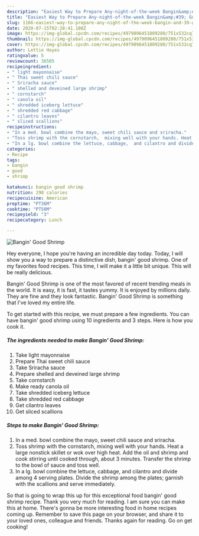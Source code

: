 ```yaml
---
description: "Easiest Way to Prepare Any-night-of-the-week Bangin&amp;#39; Good Shrimp"
title: "Easiest Way to Prepare Any-night-of-the-week Bangin&amp;#39; Good Shrimp"
slug: 1166-easiest-way-to-prepare-any-night-of-the-week-bangin-and-39-good-shrimp
date: 2020-07-15T02:28:41.108Z
image: https://img-global.cpcdn.com/recipes/4979096451809280/751x532cq70/bangin-good-shrimp-recipe-main-photo.jpg
thumbnail: https://img-global.cpcdn.com/recipes/4979096451809280/751x532cq70/bangin-good-shrimp-recipe-main-photo.jpg
cover: https://img-global.cpcdn.com/recipes/4979096451809280/751x532cq70/bangin-good-shrimp-recipe-main-photo.jpg
author: Lettie Hayes
ratingvalue: 5
reviewcount: 36505
recipeingredient:
- " light mayonnaise"
- " Thai sweet chili sauce"
- " Sriracha sauce"
- " shelled and deveined large shrimp"
- " cornstarch"
- " canola oil"
- " shredded iceberg lettuce"
- " shredded red cabbage"
- " cilantro leaves"
- " sliced scallions"
recipeinstructions:
- "In a med. bowl combine the mayo, sweet chili sauce and sriracha."
- "Toss shrimp with the cornstarch,  mixing well with your hands. Heat a large nonstick skillet or wok over high heat.  Add the oil and shrimp and cook stirring until cooked through,  about 3 minutes.  Transfer the shrimp to the bowl of sauce and toss well."
- "In a lg. bowl combine the lettuce, cabbage,  and cilantro and divide among 4 serving plates. Divide the shrimp among the plates; garnish with the scallions and serve immediately."
categories:
- Recipe
tags:
- bangin
- good
- shrimp

katakunci: bangin good shrimp 
nutrition: 298 calories
recipecuisine: American
preptime: "PT36M"
cooktime: "PT50M"
recipeyield: "3"
recipecategory: Lunch

---
```



![Bangin&#39; Good Shrimp](https://img-global.cpcdn.com/recipes/4979096451809280/751x532cq70/bangin-good-shrimp-recipe-main-photo.jpg)

Hey everyone, I hope you're having an incredible day today. Today, I will show you a way to prepare a distinctive dish, bangin&#39; good shrimp. One of my favorites food recipes. This time, I will make it a little bit unique. This will be really delicious.

Bangin&#39; Good Shrimp is one of the most favored of recent trending meals in the world. It is easy, it is fast, it tastes yummy. It is enjoyed by millions daily. They are fine and they look fantastic. Bangin&#39; Good Shrimp is something that I've loved my entire life.




To get started with this recipe, we must prepare a few ingredients. You can have bangin&#39; good shrimp using 10 ingredients and 3 steps. Here is how you cook it.

<!--inarticleads1-->

##### The ingredients needed to make Bangin&#39; Good Shrimp:

1. Take  light mayonnaise
1. Prepare  Thai sweet chili sauce
1. Take  Sriracha sauce
1. Prepare  shelled and deveined large shrimp
1. Take  cornstarch
1. Make ready  canola oil
1. Take  shredded iceberg lettuce
1. Take  shredded red cabbage
1. Get  cilantro leaves
1. Get  sliced scallions




<!--inarticleads2-->

##### Steps to make Bangin&#39; Good Shrimp:

1. In a med. bowl combine the mayo, sweet chili sauce and sriracha.
1. Toss shrimp with the cornstarch,  mixing well with your hands. Heat a large nonstick skillet or wok over high heat.  Add the oil and shrimp and cook stirring until cooked through,  about 3 minutes.  Transfer the shrimp to the bowl of sauce and toss well.
1. In a lg. bowl combine the lettuce, cabbage,  and cilantro and divide among 4 serving plates. Divide the shrimp among the plates; garnish with the scallions and serve immediately.




So that is going to wrap this up for this exceptional food bangin&#39; good shrimp recipe. Thank you very much for reading. I am sure you can make this at home. There's gonna be more interesting food in home recipes coming up. Remember to save this page on your browser, and share it to your loved ones, colleague and friends. Thanks again for reading. Go on get cooking!
